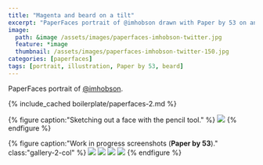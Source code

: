 ```yaml
---
title: "Magenta and beard on a tilt"
excerpt: "PaperFaces portrait of @imhobson drawn with Paper by 53 on an iPad."
image: 
  path: &image /assets/images/paperfaces-imhobson-twitter.jpg 
  feature: *image
  thumbnail: /assets/images/paperfaces-imhobson-twitter-150.jpg
categories: [paperfaces]
tags: [portrait, illustration, Paper by 53, beard]
---
```


PaperFaces portrait of [@imhobson](https://twitter.com/imhobson).

{% include_cached boilerplate/paperfaces-2.md %}

{% figure caption:"Sketching out a face with the pencil tool." %}
[![](/assets/images/paperfaces-imhobson-process-1-750.jpg)](/assets/images/paperfaces-imhobson-process-1-lg.jpg)
{% endfigure %}

{% figure caption:"Work in progress screenshots (**Paper by 53**)." class:"gallery-2-col" %}
[![](/assets/images/paperfaces-imhobson-process-2-600.jpg)](/assets/images/paperfaces-imhobson-process-2-lg.jpg)
[![](/assets/images/paperfaces-imhobson-process-3-600.jpg)](/assets/images/paperfaces-imhobson-process-3-lg.jpg)
[![](/assets/images/paperfaces-imhobson-process-4-600.jpg)](/assets/images/paperfaces-imhobson-process-4-lg.jpg)
[![](/assets/images/paperfaces-imhobson-process-5-600.jpg)](/assets/images/paperfaces-imhobson-process-5-lg.jpg)
{% endfigure %}
